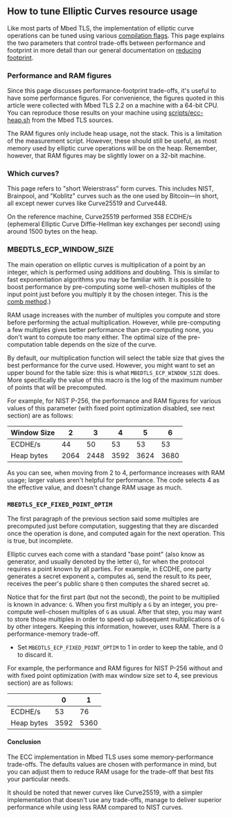 ## How to tune Elliptic Curves resource usage

Like most parts of Mbed TLS, the implementation of elliptic curve operations can be tuned using various [compilation flags](https://tls.mbed.org/kb/compiling-and-building/how-do-i-configure-mbedtls). This page explains the two parameters that control trade-offs between performance and footprint in more detail than our general documentation on [reducing footprint](https://tls.mbed.org/kb/how-to/reduce-mbedtls-memory-and-storage-footprint).

### Performance and RAM figures

Since this page discusses performance-footprint trade-offs, it's useful to have some performance figures. For convenience, the figures quoted in this article were collected with Mbed TLS 2.2 on a machine with a 64-bit CPU. You can reproduce those results on your machine using [scripts/ecc-heap.sh](https://github.com/ARMmbed/mbedtls/blob/development/scripts/ecc-heap.sh) from the Mbed TLS sources.

The RAM figures only include heap usage, not the stack. This is a limitation of the measurement script. However, these should still be useful, as most memory used by elliptic curve operations will be on the heap. Remember, however, that RAM figures may be slightly lower on a 32-bit machine.

### Which curves?

This page refers to "short Weierstrass" form curves. This includes NIST, Brainpool, and "Koblitz" curves such as the one used by Bitcoin—in short, all except newer curves like Curve25519 and Curve448.

On the reference machine, Curve25519 performed 358 ECDHE/s (ephemeral Elliptic Curve Diffie-Hellman key exchanges per second) using around 1500 bytes on the heap.

### MBEDTLS_ECP_WINDOW_SIZE

The main operation on elliptic curves is multiplication of a point by an integer, which is performed using additions and doubling. This is similar to fast exponentiation algorithms you may be familiar with. It is possible to boost performance by pre-computing some well-chosen multiples of the input point just before you multiply it by the chosen integer. This is the [comb method](https://eprint.iacr.org/2004/342.pdf).)

RAM usage increases with the number of multiples you compute and store before performing the actual multiplication. However, while pre-computing a few multiples gives better performance than pre-computing none, you don't want to compute too many either. The optimal size of the pre-computation table depends on the size of the curve.

By default, our multiplication function will select the table size that gives the best performance for the curve used. However, you might want to set an upper bound for the table size: this is what `MBEDTLS_ECP_WINDOW_SIZE` does. More specifically the value of this macro is the log of the maximum number of points that will be precomputed.

For example, for NIST P-256, the performance and RAM figures for various values of this parameter (with fixed point optimization disabled, see next section) are as follows:

|Window Size|2|3|4|5|6|
| --- | --- | --- | --- | --- | --- |    
|ECDHE/s|44|50|53|53|53|
|Heap bytes|2064|2448|3592|3624|3680|

As you can see, when moving from 2 to 4, performance increases with RAM usage; larger values aren't helpful for performance. The code selects 4 as the effective value, and doesn't change RAM usage as much.

### `MBEDTLS_ECP_FIXED_POINT_OPTIM`

The first paragraph of the previous section said some multiples are precomputed just before computation, suggesting that they are discarded once the operation is done, and computed again for the next operation. This is true, but incomplete.

Elliptic curves each come with a standard "base point" (also know as generator, and usually denoted by the letter `G`), for when the protocol requires a point known by all parties. For example, in ECDHE, one party generates a secret exponent `a`, computes `aG`, send the result to its peer, receives the peer's public share `Q` then computes the shared secret `aQ`.

Notice that for the first part (but not the second), the point to be multiplied is known in advance: `G`. When you first multiply a `G` by an integer, you pre-compute well-chosen multiples of `G` as usual. After that step, you may want to store those multiples in order to speed up subsequent multiplications of `G` by other integers. Keeping this information, however, uses RAM. There is a performance-memory trade-off.

* Set `MBEDTLS_ECP_FIXED_POINT_OPTIM` to 1 in order to keep the table, and 0 to discard it.

For example, the performance and RAM figures for NIST P-256 without and with fixed point optimization (with max window size set to 4, see previous section) are as follows:


||0|1|
|---|---|---|
|ECDHE/s|53|76|
|Heap bytes|3592|5360|

#### Conclusion

The ECC implementation in Mbed TLS uses some memory-performance trade-offs. The defaults values are chosen with performance in mind, but you can adjust them to reduce RAM usage for the trade-off that best fits your particular needs.

It should be noted that newer curves like Curve25519, with a simpler implementation that doesn't use any trade-offs, manage to deliver superior performance while using less RAM compared to NIST curves.

<!---",how-do-i-tune-elliptic-curves-resource-usage,"How-to guide on reducing resource usage of elliptic curves with Mbed TLS",,"elliptic curves, resources, configuration",published,"2016-02-10 12:59:00",2,3399,"2016-02-22 16:19:00","Manuel PÃ©gouriÃ©-Gonnard"--->
